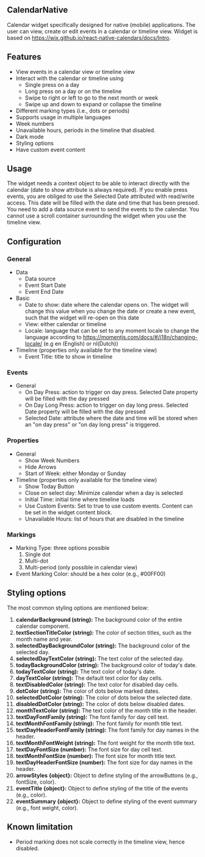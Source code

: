 ## CalendarNative
Calendar widget specifically designed for native (mobile) applications. The user can view, create or edit events in a calendar or timeline view. 
Widget is based on https://wix.github.io/react-native-calendars/docs/Intro.


## Features
- View events in a calendar view or timeline view
- Interact with the calendar or timeline using
  - Single press on a day
  - Long press on a day or on the timeline
  - Swipe to right or left to go to the next month or week
  - Swipe up and down to expand or collapse the timeline
- Different marking types (i.e., dots or periods)
- Supports usage in multiple languages
- Week numbers
- Unavailable hours, periods in the timeline that disabled.
- Dark mode
- Styling options
- Have custom event content


## Usage
The widget needs a context object to be able to interact directly with the calendar (date to show attribute is always required). If you enable press events, you are obliged to use the Selected Date attributed with read/write access. This date will be filled with the date and time that has been pressed. You need to add a data source event to send the events to the calendar. You cannot use a scroll container surrounding the widget when you use the timeline view.


## Configuration
### General
- Data
  - Data source
  - Event Start Date
  - Event End Date
- Basic
  - Date to show: date where the calendar opens on. The widget will change this value when you change the date or create a new event, such that the widget will re-open on this date
  - View: either calendar or timeline
  - Locale: language that can be set to any moment locale to change the language according to https://momentjs.com/docs/#/i18n/changing-locale/ (e.g en (English) or nl(Dutch))
- Timeline (properties only available for the timeline view)
  - Event Title: title to show in timeline

### Events
- General
  - On Day Press: action to trigger on day press. Selected Date property will be filled with the day pressed
  - On Day Long Press: action to trigger on day long press. Selected Date property will be filled with the day pressed
  - Selected Date: attribute where the date and time will be stored when an "on day press" or "on day long press" is triggered.

### Properties
- General
  - Show Week Numbers
  - Hide Arrows
  - Start of Week: either Monday or Sunday
- Timeline (properties only available for the timeline view)
  - Show Today Button
  - Close on select day: Minimize calendar when a day is selected
  - Initial Time: initial time where timeline loads
  - Use Custom Events: Set to true to use custom events. Content can be set in the widget content block.
  - Unavailable Hours: list of hours that are disabled in the timeline
 
### Markings
- Marking Type: three options possible
  1. Single dot
  2. Multi-dot
  3. Multi-period (only possible in calendar view)
- Event Marking Color: should be a hex color (e.g., #00FF00)


## Styling options
The most common styling options are mentioned below:
1.	**calendarBackground (string):** The background color of the entire calendar component.
2.	**textSectionTitleColor (string):** The color of section titles, such as the month name and year.
4.	**selectedDayBackgroundColor (string):** The background color of the selected day.
5.	**selectedDayTextColor (string):** The text color of the selected day.
6.	**todayBackgroundColor (string):** The background color of today's date.
7.	**todayTextColor (string):** The text color of today's date.
8.	**dayTextColor (string):** The default text color for day cells.
9.	**textDisabledColor (string):** The text color for disabled day cells.
10.	**dotColor (string):** The color of dots below marked dates.
11.	**selectedDotColor (string):** The color of dots below the selected date.
12.	**disabledDotColor (string):** The color of dots below disabled dates.
13.	**monthTextColor (string):** The text color of the month title in the header.
14. **textDayFontFamily (string):** The font family for day cell text.
15. **textMonthFontFamily (string):** The font family for month title text.
16.	**textDayHeaderFontFamily (string):** The font family for day names in the header.
17.	**textMonthFontWeight (string):** The font weight for the month title text.
18.	**textDayFontSize (number):** The font size for day cell text.
19.	**textMonthFontSize (number):** The font size for month title text.
20.	**textDayHeaderFontSize (number):** The font size for day names in the header.
21. **arrowStyles {object}:** Object to define styling of the arrowButtons (e.g., fontSize, color).
23. **eventTitle {object}:** Object to define styling of the title of the events (e.g., color).
24. **eventSummary {object}:** Object to define styling of the event summary (e.g., font weight, color).

## Known limitation
- Period marking does not scale correctly in the timeline view, hence disabled. 
